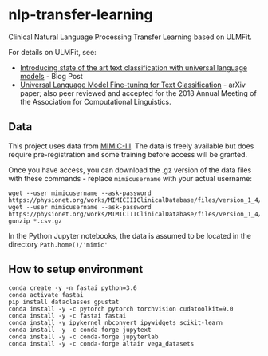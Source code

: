 # nlp-transfer-learning

Clinical Natural Language Processing Transfer Learning based on ULMFit.

For details on ULMFit, see:

* [Introducing state of the art text classification with universal language models](http://nlp.fast.ai/) - Blog Post
* [Universal Language Model Fine-tuning for Text Classification](https://arxiv.org/abs/1801.06146) - arXiv paper; also peer reviewed and accepted for the 2018 Annual Meeting of the Association for Computational Linguistics.

## Data

This project uses data from [MIMIC-III](https://mimic.physionet.org/). The data is freely available but does require pre-registration and some training before access will be granted.

Once you have access, you can download the .gz version of the data files with these commands - replace `mimicusername` with your actual username:

    wget --user mimicusername --ask-password https://physionet.org/works/MIMICIIIClinicalDatabase/files/version_1_4/NOTEEVENTS.csv.gz
    wget --user mimicusername --ask-password https://physionet.org/works/MIMICIIIClinicalDatabase/files/version_1_4/ADMISSIONS.csv.gz
    gunzip *.csv.gz

In the Python Jupyter notebooks, the data is assumed to be located in the directory `Path.home()/'mimic'`

## How to setup environment

    conda create -y -n fastai python=3.6
    conda activate fastai
    pip install dataclasses gpustat
    conda install -y -c pytorch pytorch torchvision cudatoolkit=9.0
    conda install -y -c fastai fastai
    conda install -y ipykernel nbconvert ipywidgets scikit-learn
    conda install -y -c conda-forge jupytext
    conda install -y -c conda-forge jupyterlab
    conda install -y -c conda-forge altair vega_datasets
